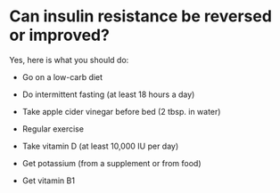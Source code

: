 # Can insulin resistance be reversed or improved?

Yes, here is what you should do:

- Go on a low-carb diet

- Do intermittent fasting (at least 18 hours a day)

- Take apple cider vinegar before bed (2 tbsp. in water)

- Regular exercise

- Take vitamin D (at least 10,000 IU per day)

- Get potassium (from a supplement or from food)

- Get vitamin B1